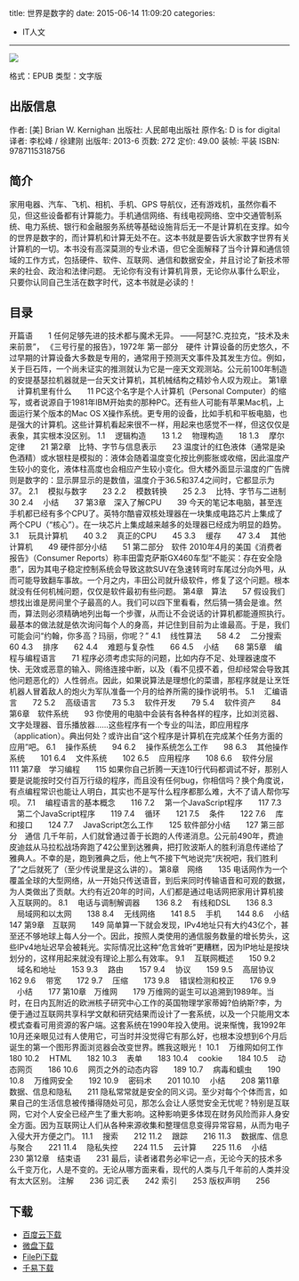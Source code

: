 title: 世界是数字的
date: 2015-06-14 11:09:20
categories:
  - IT人文
---

![](http://img4.douban.com/lpic/s26711017.jpg)

格式：EPUB
类型：文字版

<!--more-->

## 出版信息 ##

作者: [美] Brian W. Kernighan 
出版社: 人民邮电出版社
原作名: D is for digital
译者: 李松峰 / 徐建刚 
出版年: 2013-6
页数: 272
定价: 49.00
装帧: 平装
ISBN: 9787115318756

## 简介 ##

家用电器、汽车、飞机、相机、手机、GPS 导航仪，还有游戏机，虽然你看不见，但这些设备都有计算能力。手机通信网络、有线电视网络、空中交通管制系统、电力系统、银行和金融服务系统等基础设施背后无一不是计算机在支撑。如今的世界是数字的，而计算机和计算无处不在。这本书就是要告诉大家数字世界有关计算机的一切。本书没有高深莫测的专业术语，但它全面解释了当今计算和通信领域的工作方式，包括硬件、软件、互联网、通信和数据安全，并且讨论了新技术带来的社会、政治和法律问题。
无论你有没有计算机背景，无论你从事什么职业，只要你认同自己生活在数字时代，这本书就是必读的！

## 目录 ##

开篇语　　1
任何足够先进的技术都与魔术无异。
——阿瑟?C.克拉克，“技术及未来前景”，
《三号行星的报告》，1972年
第一部分　硬件
计算设备的历史悠久，不过早期的计算设备大多数是专用的，通常用于预测天文事件及其发生方位。例如，关于巨石阵，一个尚未证实的推测就认为它是一座天文观测站。公元前100年制造的安提基瑟拉机器就是一台天文计算机，其机械结构之精妙令人叹为观止。
第1章 　计算机里有什么　　11
PC这个名字是个人计算机（Personal Computer）的缩写，或者说源自于1981年IBM开始卖的那种PC。还有些人可能有苹果Mac机，上面运行某个版本的Mac OS X操作系统。更专用的设备，比如手机和平板电脑，也是强大的计算机。这些计算机看起来很不一样，用起来也感觉不一样，但这仅仅是表象，其实根本没区别。
1.1 　逻辑构造　　13
1.2 　物理构造　　18
1.3 　摩尔定律　　21
第2章　比特、字节与信息表示　　23
温度计的红色液体（通常是染色酒精）或水银柱是模拟的：液体会随着温度变化按比例膨胀或收缩，因此温度产生较小的变化，液体柱高度也会相应产生较小变化。但大楼外面显示温度的广告牌则是数字的：显示屏显示的是数值，温度介于36.5和37.4之间时，它都显示为37。
2.1 　模拟与数字　　23
2.2 　模数转换　　25
2.3 　比特、字节与二进制　　30
2.4 　小结　　37
第3章　深入了解CPU　　39
今天的笔记本电脑，甚至连手机都已经有多个CPU了。英特尔酷睿双核处理器在一块集成电路芯片上集成了两个CPU（“核心”）。在一块芯片上集成越来越多的处理器已经成为明显的趋势。
3.1 　玩具计算机　　40
3.2 　真正的CPU　　45
3.3 　缓存　　47
3.4 　其他计算机　　49
硬件部分小结　　51
第二部分　软件
2010年4月的美国《消费者报告》（Consumer Reports）称丰田雷克萨斯GX460车型“不能买：存在安全隐患”，因为其电子稳定控制系统会导致这款SUV在急速转弯时车尾过分向外甩，从而可能导致翻车事故。一个月之内，丰田公司就升级软件，修复了这个问题。根本就没有任何机械问题，仅仅是软件最初有些问题。
第4章　算法　　57
假设我们想找出谁是房间里个子最高的人。我们可以四下里看看，然后猜一猜会是谁。然而，算法则必须精确地列出每一个步骤，从而让不会说话的计算机都能遵照执行。最基本的做法就是依次询问每个人的身高，并记住到目前为止谁最高。于是，我们可能会问“约翰，你多高？玛丽，你呢？”
4.1 　线性算法　　58
4.2 　二分搜索　　60
4.3 　排序　　62
4.4 　难题与复杂性　　66
4.5 　小结　　68
第5章　编程与编程语言　　71
程序必须考虑实际的问题，比如内存不足、处理器速度不快、无效或恶意的输入、网络连接中断，以及（看不见摸不着，但却经常会导致其他问题恶化的）人性弱点。因此，如果说算法是理想化的菜谱，那程序就是让烹饪机器人冒着敌人的炮火为军队准备一个月的给养所需的操作说明书。
5.1 　汇编语言　　72
5.2 　高级语言　　73
5.3 　软件开发　　79
5.4 　软件资产　　84
第6章　软件系统　　93
你使用的电脑中会装有各种各样的程序，比如浏览器、文字处理器、音乐播放器……这些程序有一个专业的叫法，即应用程序（application）。典出何处？或许出自“这个程序是计算机在完成某个任务方面的应用”吧。
6.1 　操作系统　　94
6.2 　操作系统怎么工作　　98
6.3 　其他操作系统　　101
6.4 　文件系统　　102
6.5 　应用程序　　108
6.6 　软件分层　　111
第7章　学习编程　　115
如果你自己折腾一天连10行代码都调试不好，那别人要是说能按时交付百万行级的程序，而且没有任何bug，你相信吗？换个角度说，有点编程常识也能让人明白，其实也不是写什么程序都那么难，大不了请人帮你写呗。
7.1 　编程语言的基本概念　　116
7.2 　第一个JavaScript程序　　117
7.3 　第二个JavaScript程序　　119
7.4 　循环　　121
7.5 　条件　　122
7.6 　库和接口　　124
7.7 　JavaScript怎么工作　　125
软件部分小结　　127
第三部分　通信
几千年前，人们就曾通过善于长跑的人传递消息。公元前490年，费迪皮迪兹从马拉松战场奔跑了42公里到达雅典，把打败波斯人的胜利消息传递给了雅典人。不幸的是，跑到雅典之后，他上气不接下气地说完“庆祝吧，我们胜利了”之后就死了（至少传说里是这么讲的）。
第8章　网络　　135
电话网作为一个覆盖全球的大型网络，从一开始只传送语音，到后来同时传输语音和可观的数据，为人类做出了贡献。大约有近20年的时间，人们都是通过电话网把家用计算机接入互联网的。
8.1 　电话与调制解调器　　136
8.2 　有线和DSL　　136
8.3 　局域网和以太网　　138
8.4 　无线网络　　141
8.5 　手机　　144
8.6 　小结　　147
第9章　互联网　　149
简单算一下就会发现，IPv4地址只有大约43亿个，甚至还不够地球上每人分一个。因此，按照人类使用的通信服务数量的增长势头，这些IPv4地址迟早会被耗光。实际情况比这种“危言耸听”更糟糕，因为IP地址是按块划分的，这样用起来就没有理论上那么有效率。
9.1 　互联网概述　　150
9.2 　域名和地址　　153
9.3 　路由　　157
9.4 　协议　　159
9.5 　高层协议　　162
9.6 　带宽　　172
9.7 　压缩　　173
9.8 　错误检测和校正　　176
9.9 　小结　　177
第10章　万维网　　179
万维网的诞生可以追溯到1989年。当时，在日内瓦附近的欧洲核子研究中心工作的英国物理学家蒂姆?伯纳斯?李，为便于通过互联网共享科学文献和研究结果而设计了一套系统，以及一个只能用文本模式查看可用资源的客户端。这套系统在1990年投入使用。说来惭愧，我1992年10月还亲眼见过有人使用它，可当时并没觉得它有那么好，也根本没想到6个月后诞生的第一个图形界面浏览器会改变世界。瞧我这眼光！
10.1 　万维网如何工作　　180
10.2 　HTML　　182
10.3 　表单　　183
10.4 　cookie　　184
10.5 　动态网页　　186
10.6 　网页之外的动态内容　　189
10.7 　病毒和蠕虫　　190
10.8 　万维网安全　　192
10.9 　密码术　　201
10.10 　小结　　208
第11章　数据、信息和隐私　　211
隐私常常就是安全的同义词。至少对每个个体而言，如果自己的生活信息被传播得随处可见，那怎么会让人感觉安全无忧呢？特别是互联网，它对个人安全已经产生了重大影响。这种影响更多体现在财务风险而非人身安全方面。因为互联网让人们从各种来源收集和整理信息变得异常容易，从而为电子入侵大开方便之门。
11.1 　搜索　　212
11.2 　跟踪　　216
11.3 　数据库、信息与聚合　　221
11.4 　隐私失控　　224
11.5 　云计算　　225
11.6 　小结　　230
第12章　结束语　　231
最后，读者诸君务必牢记一点，无论今天的技术多么千变万化，人是不变的。无论从哪方面来看，现代的人类与几千年前的人类并没有太大区别。
注解　　236
词汇表　　242
索引　　253
版权声明　　256

## 下载 ##

+ [百度云下载](http://pan.baidu.com/s/1i31xxZn)
+ [微盘下载](http://vdisk.weibo.com/s/aADaW4YRFkv0p)
+ [FilePi下载](http://filepi.com/i/T2DPZ7J)
+ [千易下载](http://1000eb.com/1ggho)
